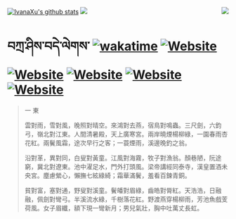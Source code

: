 [![IvanaXu's github stats](https://github-readme-stats.vercel.app/api?username=IvanaXu&theme=codeSTACKr)](https://github.com/anuraghazra/github-readme-stats)
<img align="right" src="https://github-readme-stats.vercel.app/api/top-langs/?username=IvanaXu&langs_count=8&theme=codeSTACKr" />
<img src="https://github-readme-stats.vercel.app/api/wakatime?username=IvanaXu&layout=compact&langs_count=8&theme=codeSTACKr&custom_title=Programming&nbsp;Times&nbsp;(Since&nbsp;Jul.29.2021)&range=all_time" />
# བཀྲ་ཤིས་བདེ་ལེགས་	[![wakatime](https://wakatime.com/badge/user/5043ee4a-e361-4607-9d47-d557f2005d05.svg)](https://wakatime.com/@5043ee4a-e361-4607-9d47-d557f2005d05)	[![Website](https://img.shields.io/website?label=&up_color=orange&up_message=Tianchi&url=https%3A%2F%2Fshields.io)](https://tianchi.aliyun.com/home/science/scienceDetail?userId=1095279182618)	[![Website](https://img.shields.io/website?label=&up_color=green&up_message=Yuque&url=https%3A%2F%2Fshields.io)](https://www.yuque.com/ivanaxu)	[![Website](https://img.shields.io/website?label=&up_color=yellow&up_message=Leetcode&url=https%3A%2F%2Fshields.io)](https://leetcode.cn/u/ivanaxu)	[![Website](https://img.shields.io/website?label=&up_color=violet&up_message=AIstudio&url=https%3A%2F%2Fshields.io)](https://aistudio.baidu.com/aistudio/personalcenter/thirdview/979775)	[![Website](https://img.shields.io/website?label=&up_color=red&up_message=Gitee&url=https%3A%2F%2Fshields.io)](https://gitee.com/IvanaXu)
> 一 東
> 
> 雲對雨，雪對風，晚照對晴空。來鴻對去燕，宿鳥對鳴蟲。三尺劍，六鈞弓，嶺北對江東。人間清暑殿，天上廣寒宮。兩岸曉煙楊柳綠，一園春雨杏花紅。兩鬢風霜，途次早行之客；一蓑煙雨，溪邊晚釣之翁。
> 
> 沿對革，異對同，白叟對黃童。江風對海霧，牧子對漁翁。顏巷陋，阮途窮，冀北對遼東。池中濯足水，門外打頭風。梁帝講經同泰寺，漢皇置酒未央宮。塵慮縈心，懶撫七絃綠綺；霜華滿鬢，羞看百鍊青銅。
> 
> 貧對富，塞對通，野叟對溪童。鬢皤對眉綠，齒皓對脣紅。天浩浩，日融融，佩劍對彎弓。半溪流水綠，千樹落花紅。野渡燕穿楊柳雨，芳池魚戲芰荷風。女子眉纖，額下現一彎新月；男兒氣壯，胸中吐萬丈長虹。
>
